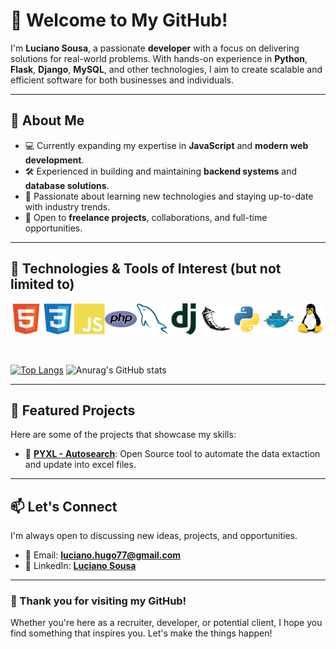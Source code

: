 # 👋 Welcome to My GitHub!  

I'm **Luciano Sousa**, a passionate **developer** with a focus on delivering solutions for real-world problems. With hands-on experience in **Python**, **Flask**, **Django**, **MySQL**, and other technologies, I aim to create scalable and efficient software for both businesses and individuals.  

---

## 🚀 About Me  

- 💻 Currently expanding my expertise in **JavaScript** and **modern web development**.  
- 🛠️ Experienced in building and maintaining **backend systems** and **database solutions**.  
- 🌱 Passionate about learning new technologies and staying up-to-date with industry trends.  
- 🤝 Open to **freelance projects**, collaborations, and full-time opportunities.  

---

## 🔧 Technologies & Tools of Interest (but not limited to)

<div style="display: flex;" align="center">
  <img align="center" alt="HTML" height="50" width="60" src="https://raw.githubusercontent.com/devicons/devicon/master/icons/html5/html5-original.svg">
  <img align="center" alt="CSS" height="50" width="60" src="https://raw.githubusercontent.com/devicons/devicon/master/icons/css3/css3-original.svg">
  <img align="center" alt="JavaScript" height="50" width="60" src="https://raw.githubusercontent.com/devicons/devicon/master/icons/javascript/javascript-plain.svg">
  <img align="center" alt="PHP" height="50" width="60" src="https://raw.githubusercontent.com/devicons/devicon/master/icons/php/php-original.svg">
  <img align="center" alt="MySQL" height="50" width="60" src="https://raw.githubusercontent.com/devicons/devicon/master/icons/mysql/mysql-original.svg">
  <img align="center" alt="Django" height="50" width="60" src="https://raw.githubusercontent.com/devicons/devicon/master/icons/django/django-plain.svg">
  <img align="center" alt="Flask" height="50" width="60" src="https://raw.githubusercontent.com/devicons/devicon/master/icons/flask/flask-original.svg">
  <img align="center" alt="Python" height="50" width="60" src="https://raw.githubusercontent.com/devicons/devicon/master/icons/python/python-original.svg">
  <img align="center" alt="Docker" height="50" width="60" src="https://raw.githubusercontent.com/devicons/devicon/master/icons/docker/docker-original.svg">
  <img align="center" alt="Linux" height="50" width="60" src="https://raw.githubusercontent.com/devicons/devicon/master/icons/linux/linux-original.svg">
</div>
<br><br>

[![Top Langs](https://github-readme-stats.vercel.app/api/top-langs/?username=luciano-project&layout=donut)](https://github.com/anuraghazra/github-readme-stats)
![Anurag's GitHub stats](https://github-readme-stats.vercel.app/api?username=luciano-project)

---

## 📂 Featured Projects  

Here are some of the projects that showcase my skills:  
- 🔗 **[PYXL - Autosearch](//github.com/Luciano-project/pyxl-autosearch)**: Open Source tool to automate the data extaction and update into excel files.  

---

## 📫 Let's Connect  

I'm always open to discussing new ideas, projects, and opportunities.  
- 📧 Email: **luciano.hugo77@gmail.com**  
- 💼 LinkedIn: **[Luciano Sousa](https://www.linkedin.com/in/luciano-sousa-2a6a721b9/)**  


---

### 🌟 Thank you for visiting my GitHub!  

Whether you're here as a recruiter, developer, or potential client, I hope you find something that inspires you. Let's make the things happen!  
